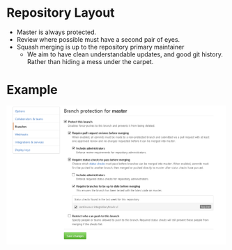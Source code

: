 # Repository Layout

* Master is always protected.
* Review where possible must have a second pair of eyes.
* Squash merging is up to the repository primary maintainer
  * We aim to have clean understandable updates, and good git history. Rather than hiding a mess under the carpet.

# Example
![Repo Layout](images/branch_protection.png)

